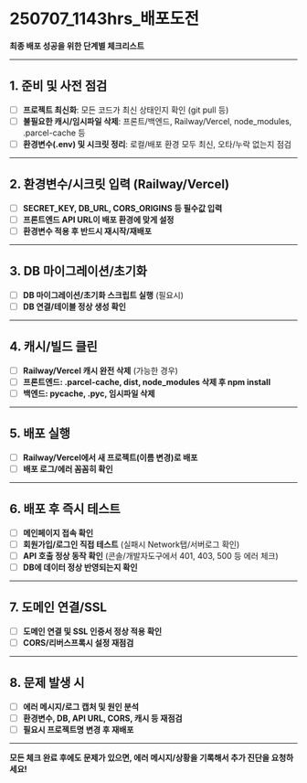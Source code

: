 # 250707_1143hrs_배포도전

**최종 배포 성공을 위한 단계별 체크리스트**

---

## 1. 준비 및 사전 점검
- [ ] **프로젝트 최신화**: 모든 코드가 최신 상태인지 확인 (git pull 등)
- [ ] **불필요한 캐시/임시파일 삭제**: 프론트/백엔드, Railway/Vercel, node_modules, .parcel-cache 등
- [ ] **환경변수(.env) 및 시크릿 정리**: 로컬/배포 환경 모두 최신, 오타/누락 없는지 점검

---

## 2. 환경변수/시크릿 입력 (Railway/Vercel)
- [ ] **SECRET_KEY, DB_URL, CORS_ORIGINS 등 필수값 입력**
- [ ] **프론트엔드 API URL이 배포 환경에 맞게 설정**
- [ ] **환경변수 적용 후 반드시 재시작/재배포**

---

## 3. DB 마이그레이션/초기화
- [ ] **DB 마이그레이션/초기화 스크립트 실행** (필요시)
- [ ] **DB 연결/테이블 정상 생성 확인**

---

## 4. 캐시/빌드 클린
- [ ] **Railway/Vercel 캐시 완전 삭제** (가능한 경우)
- [ ] **프론트엔드: .parcel-cache, dist, node_modules 삭제 후 npm install**
- [ ] **백엔드: __pycache__, .pyc, 임시파일 삭제**

---

## 5. 배포 실행
- [ ] **Railway/Vercel에서 새 프로젝트(이름 변경)로 배포**
- [ ] **배포 로그/에러 꼼꼼히 확인**

---

## 6. 배포 후 즉시 테스트
- [ ] **메인페이지 접속 확인**
- [ ] **회원가입/로그인 직접 테스트** (실패시 Network탭/서버로그 확인)
- [ ] **API 호출 정상 동작 확인** (콘솔/개발자도구에서 401, 403, 500 등 에러 체크)
- [ ] **DB에 데이터 정상 반영되는지 확인**

---

## 7. 도메인 연결/SSL
- [ ] **도메인 연결 및 SSL 인증서 정상 적용 확인**
- [ ] **CORS/리버스프록시 설정 재점검**

---

## 8. 문제 발생 시
- [ ] **에러 메시지/로그 캡처 및 원인 분석**
- [ ] **환경변수, DB, API URL, CORS, 캐시 등 재점검**
- [ ] **필요시 프로젝트명 변경 후 재배포**

---

**모든 체크 완료 후에도 문제가 있으면, 에러 메시지/상황을 기록해서 추가 진단을 요청하세요!** 